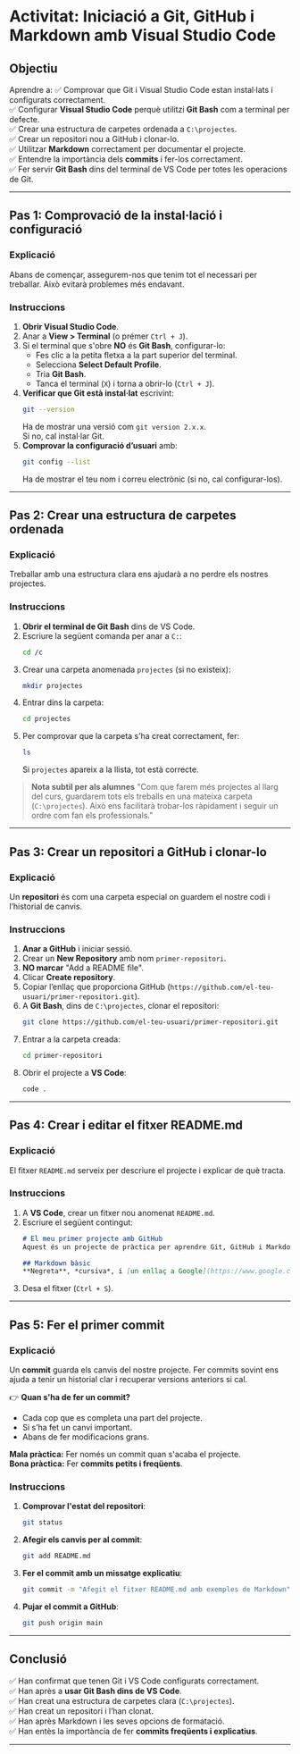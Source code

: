 # **Activitat: Iniciació a Git, GitHub i Markdown amb Visual Studio Code**

## **Objectiu**
Aprendre a:
✅ Comprovar que Git i Visual Studio Code estan instal·lats i configurats correctament.  
✅ Configurar **Visual Studio Code** perquè utilitzi **Git Bash** com a terminal per defecte.  
✅ Crear una estructura de carpetes ordenada a `C:\projectes`.  
✅ Crear un repositori nou a GitHub i clonar-lo.  
✅ Utilitzar **Markdown** correctament per documentar el projecte.  
✅ Entendre la importància dels **commits** i fer-los correctament.  
✅ Fer servir **Git Bash** dins del terminal de VS Code per totes les operacions de Git.  

---

## **Pas 1: Comprovació de la instal·lació i configuració**
### **Explicació**
Abans de començar, assegurem-nos que tenim tot el necessari per treballar. Això evitarà problemes més endavant.

### **Instruccions**
1. **Obrir Visual Studio Code**.
2. Anar a **View > Terminal** (o prémer `Ctrl + J`).
3. Si el terminal que s'obre **NO** és **Git Bash**, configurar-lo:
   - Fes clic a la petita fletxa a la part superior del terminal.
   - Selecciona **Select Default Profile**.
   - Tria **Git Bash**.
   - Tanca el terminal (`X`) i torna a obrir-lo (`Ctrl + J`).
4. **Verificar que Git està instal·lat** escrivint:
   ```bash
   git --version
   ```
   Ha de mostrar una versió com `git version 2.x.x`.  
   Si no, cal instal·lar Git.
5. **Comprovar la configuració d’usuari** amb:
   ```bash
   git config --list
   ```
   Ha de mostrar el teu nom i correu electrònic (si no, cal configurar-los).

---

## **Pas 2: Crear una estructura de carpetes ordenada**
### **Explicació**
Treballar amb una estructura clara ens ajudarà a no perdre els nostres projectes.

### **Instruccions**
1. **Obrir el terminal de Git Bash** dins de VS Code.
2. Escriure la següent comanda per anar a `C:`:
   ```bash
   cd /c
   ```
3. Crear una carpeta anomenada `projectes` (si no existeix):
   ```bash
   mkdir projectes
   ```
4. Entrar dins la carpeta:
   ```bash
   cd projectes
   ```
5. Per comprovar que la carpeta s’ha creat correctament, fer:
   ```bash
   ls
   ```
   Si `projectes` apareix a la llista, tot està correcte.

> **Nota subtil per als alumnes**
> "Com que farem més projectes al llarg del curs, guardarem tots els treballs en una mateixa carpeta (`C:\projectes`). Això ens facilitarà trobar-los ràpidament i seguir un ordre com fan els professionals."

---

## **Pas 3: Crear un repositori a GitHub i clonar-lo**
### **Explicació**
Un **repositori** és com una carpeta especial on guardem el nostre codi i l’historial de canvis.

### **Instruccions**
1. **Anar a GitHub** i iniciar sessió.
2. Crear un **New Repository** amb nom `primer-repositori`.
3. **NO marcar** "Add a README file".
4. Clicar **Create repository**.
5. Copiar l’enllaç que proporciona GitHub (`https://github.com/el-teu-usuari/primer-repositori.git`).
6. A **Git Bash**, dins de `C:\projectes`, clonar el repositori:
   ```bash
   git clone https://github.com/el-teu-usuari/primer-repositori.git
   ```
7. Entrar a la carpeta creada:
   ```bash
   cd primer-repositori
   ```
8. Obrir el projecte a **VS Code**:
   ```bash
   code .
   ```

---

## **Pas 4: Crear i editar el fitxer README.md**
### **Explicació**
El fitxer `README.md` serveix per descriure el projecte i explicar de què tracta.

### **Instruccions**
1. A **VS Code**, crear un fitxer nou anomenat `README.md`.
2. Escriure el següent contingut:
   ```markdown
   # El meu primer projecte amb GitHub
   Aquest és un projecte de pràctica per aprendre Git, GitHub i Markdown.

   ## Markdown bàsic
   **Negreta**, *cursiva*, i [un enllaç a Google](https://www.google.com).
   ```
3. Desa el fitxer (`Ctrl + S`).

---

## **Pas 5: Fer el primer commit**
### **Explicació**
Un **commit** guarda els canvis del nostre projecte. Fer commits sovint ens ajuda a tenir un historial clar i recuperar versions anteriors si cal.

👉 **Quan s'ha de fer un commit?**  
- Cada cop que es completa una part del projecte.  
- Si s’ha fet un canvi important.  
- Abans de fer modificacions grans.  

**Mala pràctica:** Fer només un commit quan s'acaba el projecte.  
**Bona pràctica:** Fer **commits petits i freqüents**.

### **Instruccions**
1. **Comprovar l'estat del repositori**:
   ```bash
   git status
   ```
2. **Afegir els canvis per al commit**:
   ```bash
   git add README.md
   ```
3. **Fer el commit amb un missatge explicatiu**:
   ```bash
   git commit -m "Afegit el fitxer README.md amb exemples de Markdown"
   ```
4. **Pujar el commit a GitHub**:
   ```bash
   git push origin main
   ```

---

## **Conclusió**
✅ Han confirmat que tenen Git i VS Code configurats correctament.  
✅ Han après a **usar Git Bash dins de VS Code**.  
✅ Han creat una estructura de carpetes clara (`C:\projectes`).  
✅ Han creat un repositori i l’han clonat.  
✅ Han après Markdown i les seves opcions de formatació.  
✅ Han entès la importància de fer **commits freqüents i explicatius**.  

---
